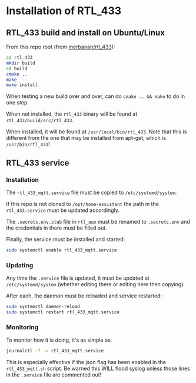 # Installation of RTL_433

## RTL_433 build and install on Ubuntu/Linux

From this repo root (from
[merbanan/rtl_433](https://github.com/merbanan/rtl_433/blob/master/docs/BUILDING.md)):
```bash
cd rtl_433
mkdir build
cd build
cmake ..
make
make install
```

When testing a new build over and over, can do `cmake .. && make` to do in one
step.

When not installed, the `rtl_433` binary will be found at
`rtl_433/build/src/rtl_433`.

When installed, it will be found at `/usr/local/bin/rtl_433`.  Note that this is
different from the one that may be installed from apt-get, which is
`/usr/bin/rtl_433`!


## RTL_433 service

### Installation
The `rtl_433_mqtt.service` file must be copied to `/etc/systemd/system`.

If this repo is not cloned to `/opt/home-assistant` the path in the
`rtl_433.service` must be updated accordingly.

The `.secrets.env.stub` file in `rtl_aux` must be renamed to `.secrets.env` and
the credentials in there must be filled out.

Finally, the service must be installed and started:
```bash
sudo systemctl enable rtl_433_mqtt.service
```

### Updating
Any time the `.service` file is updated, it must be updated at
`/etc/systemd/system` (whether editing there or editing here then copying).

After each, the daemon must be reloaded and service restarted:
```bash
sudo systemctl daemon-reload
sudo systemctl restart rtl_433_mqtt.service
```

### Monitoring
To monitor how it is doing, it's as simple as:
```bash
journalctl -f -u rtl_433_mqtt.service
```

This is especially effective if the json flag has been enabled in the
`rtl_433_mqtt.sh` script.  Be warned this WILL flood syslog unless those lines
in the `.service` file are commented out!
